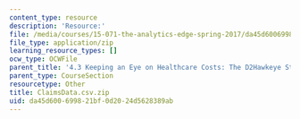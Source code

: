 ```yaml
---
content_type: resource
description: 'Resource:'
file: /media/courses/15-071-the-analytics-edge-spring-2017/da45d600699821bf0d2024d5628389ab_ClaimsData.csv.zip
file_type: application/zip
learning_resource_types: []
ocw_type: OCWFile
parent_title: '4.3 Keeping an Eye on Healthcare Costs: The D2Hawkeye Story '
parent_type: CourseSection
resourcetype: Other
title: ClaimsData.csv.zip
uid: da45d600-6998-21bf-0d20-24d5628389ab
---
```

